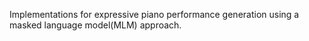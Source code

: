 Implementations for expressive piano performance generation using a masked language model(MLM) approach.
